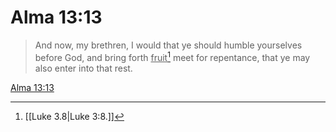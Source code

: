 # Alma 13:13

> And now, my brethren, I would that ye should humble yourselves before God, and bring forth <u>fruit</u>[^a] meet for repentance, that ye may also enter into that rest.

[Alma 13:13](https://www.churchofjesuschrist.org/study/scriptures/bofm/alma/13?lang=eng&id=p13#p13)


[^a]: [[Luke 3.8|Luke 3:8.]]

